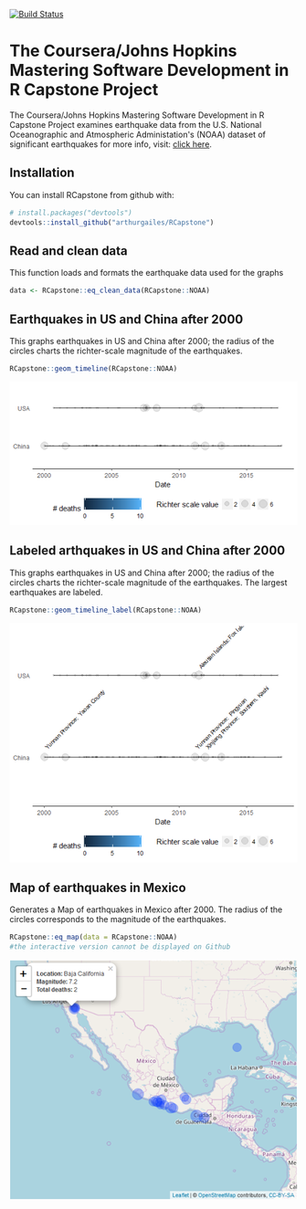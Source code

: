 
[![Build Status](https://travis-ci.org/arthurgailes/RCapstone.svg?branch=master)](https://travis-ci.org/arthurgailes/RCapstone)

<!-- README.md is generated from README.Rmd. Please edit that file -->
The Coursera/Johns Hopkins Mastering Software Development in R Capstone Project
===============================================================================

The Coursera/Johns Hopkins Mastering Software Development in R Capstone Project examines earthquake data from the U.S. National Oceanographic and Atmospheric Administation's (NOAA) dataset of significant earthquakes for more info, visit: [click here](https://www.ngdc.noaa.gov/nndc/struts/form?t=101650&s=1&d=1).

Installation
------------

You can install RCapstone from github with:

``` r
# install.packages("devtools")
devtools::install_github("arthurgailes/RCapstone")
```

Read and clean data
-------------------

This function loads and formats the earthquake data used for the graphs

``` r
data <- RCapstone::eq_clean_data(RCapstone::NOAA)
```

Earthquakes in US and China after 2000
--------------------------------------

This graphs earthquakes in US and China after 2000; the radius of the circles charts the richter-scale magnitude of the earthquakes.

``` r
RCapstone::geom_timeline(RCapstone::NOAA)
```

![](README-graph_timeline-1.png)

Labeled arthquakes in US and China after 2000
---------------------------------------------

This graphs earthquakes in US and China after 2000; the radius of the circles charts the richter-scale magnitude of the earthquakes. The largest earthquakes are labeled.

``` r
RCapstone::geom_timeline_label(RCapstone::NOAA)
```

![](README-graph_timeline_labeled-1.png)

Map of earthquakes in Mexico
----------------------------

Generates a Map of earthquakes in Mexico after 2000. The radius of the circles corresponds to the magnitude of the earthquakes.

``` r
RCapstone::eq_map(data = RCapstone::NOAA)
#the interactive version cannot be displayed on Github
```

<img src="README-mexico_map.PNG" width="600px" />
